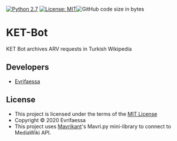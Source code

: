 [![Python 2.7](https://img.shields.io/badge/python-2.7-blue.svg)](https://www.python.org/downloads/release/python-270/) [![License: MIT](https://img.shields.io/badge/License-MIT-yellow.svg)](https://opensource.org/licenses/MIT)![GitHub code size in bytes](https://img.shields.io/github/languages/code-size/Turkce-Vikipedi-Yazilim-Deposu/KET-Bot?color=green)

# KET-Bot
KET Bot archives ARV requests in Turkish Wikipedia

## Developers
* [Evrifaessa](https://tr.wikipedia.org/wiki/User:Evrifaessa)

## License
* This project is licensed under the terms of the  [MIT License](https://choosealicense.com/licenses/mit/)
* Copyright © 2020 Evrifaessa
* This project uses [Mavrikant](https://tr.wikipedia.org/wiki/User:Mavrikant)'s Mavri.py mini-library to connect to MediaWiki API.
